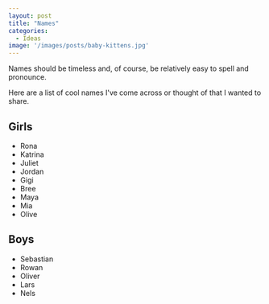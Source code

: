 ```yaml
---
layout: post
title: "Names"
categories:
  - Ideas
image: '/images/posts/baby-kittens.jpg'
---
```


Names should be timeless and, of course, be relatively easy to spell and pronounce.

Here are a list of cool names I've come across or thought of that I wanted to share.

Girls
-----
* Rona
* Katrina
* Juliet
* Jordan
* Gigi
* Bree
* Maya
* Mia
* Olive

Boys
-----
* Sebastian
* Rowan
* Oliver
* Lars
* Nels

